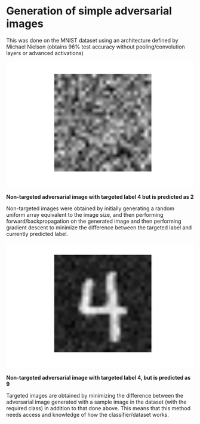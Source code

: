 # Generation of simple adversarial images

This was done on the MNIST dataset using an architecture defined by Michael Nielson (obtains 96% test accuracy without pooling/convolution layers or advanced activations)

![alt_text](/output_images/Nontargeted_4.png)

**Non-targeted adversarial image with targeted label 4 but is predicted as 2**

Non-targeted images were obtained by initially generating a random uniform array equivalent to the image size, and then performing forward/backpropagation on the generated image and then performing gradient descent to minimize the difference between the targeted label and currently predicted label.

![alt_text](/output_images/Targeted_4.png)

**Non-targeted adversarial image with targeted label 4, but is predicted as 9**

Targeted images are obtained by minimizing the difference between the adversarial image generated with a sample image in the dataset (with the required class) in addition to that done above. This means that this method needs access and knowledge of how the classifier/dataset works. 
